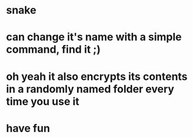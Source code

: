 # snake

# can change it's name with a simple command, find it ;)

# oh yeah it also encrypts its contents in a randomly named folder every time you use it

# have fun
